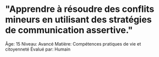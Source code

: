 # "Apprendre à résoudre des conflits mineurs en utilisant des stratégies de communication assertive."

Âge: 15
Niveau: Avancé
Matière: Compétences pratiques de vie et citoyenneté
Évalué par: Humain